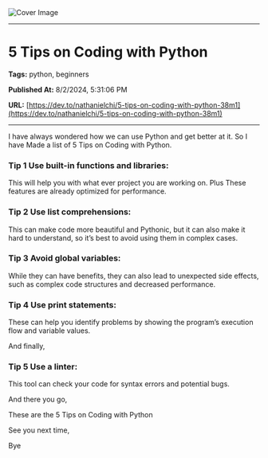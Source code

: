   <img src="https://media.dev.to/cdn-cgi/image/width=1000,height=420,fit=cover,gravity=auto,format=auto/https%3A%2F%2Fdev-to-uploads.s3.amazonaws.com%2Fuploads%2Farticles%2F307yt51cbze0cjfxvwyd.jpeg" alt="Cover Image" />
  <hr />
  
  # 5 Tips on Coding with Python
  
  **Tags:** python, beginners

  **Published At:** 8/2/2024, 5:31:06 PM

  **URL:** [https://dev.to/nathanielchi/5-tips-on-coding-with-python-38m1](https://dev.to/nathanielchi/5-tips-on-coding-with-python-38m1)

  <hr />
  I have always wondered how we can use Python and get better at it. So I have Made a list of 5 Tips on Coding with Python.

### Tip 1 Use built-in functions and libraries:

This will help you with what ever project you are working on. Plus These features are already optimized for performance.

### Tip 2 Use list comprehensions:

This can make code more beautiful and Pythonic, but it can also make it hard to understand, so it’s best to avoid using them in complex cases.

### Tip 3 Avoid global variables:

While they can have benefits, they can also lead to unexpected side effects, such as complex code structures and decreased performance.

### Tip 4 Use print statements:

These can help you identify problems by showing the program’s execution flow and variable values.

And finally,

### Tip 5 Use a linter:

This tool can check your code for syntax errors and potential bugs.

And there you go,

These are the 5 Tips on Coding with Python

See you next time,

Bye    
  